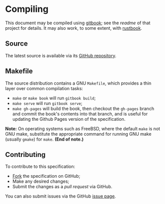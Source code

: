 # Compiling

This document may be compiled using [gitbook][]; see the _readme_ of that
project for details.  It may also work, to some extent, with [rustbook][].

## Source

The latest source is available via its [GitHub repository][].

## Makefile

The source distribution contains a GNU `Makefile`, which provides a thin layer
over common compilation tasks:

* `make` or `make book` will run `gitbook build`;
* `make serve` will run `gitbook serve`;
* `make gh-pages` will build the book, then checkout the `gh-pages` branch and
  commit the book's contents into that branch, and is useful for updating the
  Github Pages version of the specification.

__Note:__ On operating systems such as FreeBSD, where the default `make` is not
GNU make, substitute the appropriate command for running GNU make (usually
`gmake`) for `make`. __(End of note.)__

## Contributing

To contribute to this specification:

* [Fork][] the specification on GitHub;
* Make any desired changes;
* Submit the changes as a _pull request_ via GitHub.

You can also submit issues via the GitHub [issue page][].

[gitbook]:           https://github.com/GitbookIO/gitbook
[rustbook]:          https://github.com/aturon/rust-book
[GitHub repository]: https://github.com/UniversityRadioYork/baps3-spec
[Fork]:              https://github.com/UniversityRadioYork/baps3-spec/fork
[issue page]:        https://github.com/UniversityRadioYork/baps3-spec/issues
